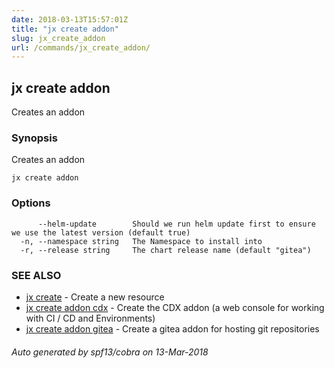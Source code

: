 ```yaml
---
date: 2018-03-13T15:57:01Z
title: "jx create addon"
slug: jx_create_addon
url: /commands/jx_create_addon/
---
```

## jx create addon

Creates an addon

### Synopsis


Creates an addon

```
jx create addon
```

### Options

```
      --helm-update        Should we run helm update first to ensure we use the latest version (default true)
  -n, --namespace string   The Namespace to install into
  -r, --release string     The chart release name (default "gitea")
```

### SEE ALSO
* [jx create](/commands/jx_create/)	 - Create a new resource
* [jx create addon cdx](/commands/jx_create_addon_cdx/)	 - Create the CDX addon (a web console for working with CI / CD and Environments)
* [jx create addon gitea](/commands/jx_create_addon_gitea/)	 - Create a gitea addon for hosting git repositories

###### Auto generated by spf13/cobra on 13-Mar-2018
